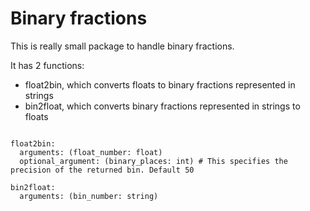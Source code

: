 # Binary fractions

This is really small package to handle binary fractions.

It has 2 functions:
  - float2bin, which converts floats to binary fractions represented in strings
  - bin2float, which converts binary fractions represented in strings to floats


```

float2bin:
  arguments: (float_number: float)
  optional_argument: (binary_places: int) # This specifies the precision of the returned bin. Default 50

bin2float:
  arguments: (bin_number: string)

```

